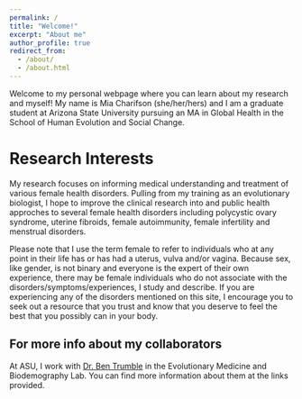 ```yaml
---
permalink: /
title: "Welcome!"
excerpt: "About me"
author_profile: true
redirect_from: 
  - /about/
  - /about.html
---
```


Welcome to my personal webpage where you can learn about my research and myself! My name is Mia Charifson (she/her/hers) and I am a graduate student at Arizona State University pursuing an MA in Global Health in the School of Human Evolution and Social Change. 

Research Interests
======

My research focuses on informing medical understanding and treatment of various female health disorders. Pulling from my training as an evolutionary biologist, I hope to improve the clinical research into and public health approches to several female health disorders including polycystic ovary syndrome, uterine fibroids, female autoimmunity, female infertility and menstrual disorders.

Please note that I use the term female to refer to individuals who at any point in their life has or has had a uterus, vulva and/or vagina. Because sex, like gender, is not binary and everyone is the expert of their own experience, there may be female individuals who do not associate with the disorders/symptoms/experiences, I study and describe. If you are experiencing any of the disorders mentioned on this site, I encourage you to seek out a resource that you trust and know that you deserve to feel the best that you possibly can in your body.

For more info about my collaborators 
------
At ASU, I work with [Dr. Ben Trumble](www.trumblelab.org) in the Evolutionary Medicine and Biodemography Lab. You can find more information about them at the links provided.
